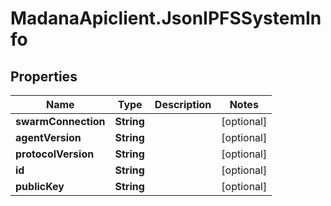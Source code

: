 # MadanaApiclient.JsonIPFSSystemInfo

## Properties

Name | Type | Description | Notes
------------ | ------------- | ------------- | -------------
**swarmConnection** | **String** |  | [optional] 
**agentVersion** | **String** |  | [optional] 
**protocolVersion** | **String** |  | [optional] 
**id** | **String** |  | [optional] 
**publicKey** | **String** |  | [optional] 



